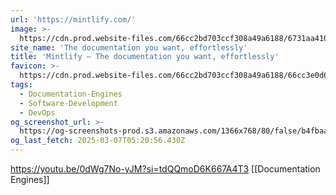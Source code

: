 ```yaml
---
url: 'https://mintlify.com/'
image: >-
  https://cdn.prod.website-files.com/66cc2bd703ccf308a49a6188/6731aa4104da280d698c4084_Landing%20page%20OG%20Image.png
site_name: 'The documentation you want, effortlessly'
title: 'Mintlify — The documentation you want, effortlessly'
favicon: >-
  https://cdn.prod.website-files.com/66cc2bd703ccf308a49a6188/66cc3e0d67f2324645580a18_favicon.png
tags:
  - Documentation-Engines
  - Software-Development
  - DevOps
og_screenshot_url: >-
  https://og-screenshots-prod.s3.amazonaws.com/1366x768/80/false/b4fbaafeabe5115bbd19f292d41dbfdec7f249c796bc541a48c95da12aee10a8.jpeg
og_last_fetch: 2025-03-07T05:20:56.430Z
---
```


https://youtu.be/0dWg7No-yJM?si=tdQQmoD6K667A4T3
[[Documentation Engines]]


